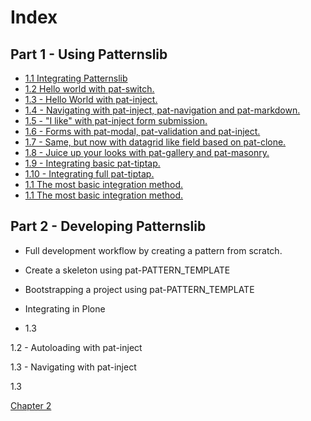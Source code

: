 # Index

## Part 1 - Using Patternslib

- <a href="./1.01/index.md" class="pat-inject" data-pat-inject="target: #content">
    1.1 Integrating Patternslib
  </a>

- <a href="./1.02/index.md" class="pat-inject" data-pat-inject="target: #content">
    1.2 Hello world with pat-switch.
  </a>

- <a href="./1.03/index.md" class="pat-inject" data-pat-inject="target: #content">
    1.3 - Hello World with pat-inject.
  </a>

- <a href="./1.04/index.md" class="pat-inject" data-pat-inject="target: #content">
    1.4 - Navigating with pat-inject, pat-navigation and pat-markdown.
  </a>

- <a href="./1.05/index.md" class="pat-inject" data-pat-inject="target: #content">
    1.5 - "I like" with pat-inject form submission.
  </a>

- <a href="./1.06/index.md" class="pat-inject" data-pat-inject="target: #content">
    1.6 - Forms with pat-modal, pat-validation and pat-inject.
  </a>

- <a href="./1.07/index.md" class="pat-inject" data-pat-inject="target: #content">
    1.7 - Same, but now with datagrid like field based on pat-clone.
  </a>

- <a href="./1.08/index.md" class="pat-inject" data-pat-inject="target: #content">
    1.8 - Juice up your looks with pat-gallery and pat-masonry.
  </a>

- <a href="./1.09/index.md" class="pat-inject" data-pat-inject="target: #content">
    1.9 - Integrating basic pat-tiptap.
  </a>

- <a href="./1.10/index.md" class="pat-inject" data-pat-inject="target: #content">
    1.10 - Integrating full pat-tiptap.
  </a>

- <a href="./1.md" class="pat-inject" data-pat-inject="target: #content">
    1.1 The most basic integration method.
  </a>

- <a href="./1.md" class="pat-inject" data-pat-inject="target: #content">
    1.1 The most basic integration method.
  </a>











## Part 2 - Developing Patternslib

- Full development workflow by creating a pattern from scratch.

- Create a skeleton using pat-PATTERN_TEMPLATE

- Bootstrapping a project using pat-PATTERN_TEMPLATE

- Integrating in Plone

- 1.3


<a href="./1.md" class="pat-inject" data-pat-inject="target: #content">
</a>

1.2 - Autoloading with pat-inject

1.3 - Navigating with pat-inject

1.3

<a href="./2.md"
  class="pat-inject"
  data-pat-inject="target: #content">Chapter 2</a>
